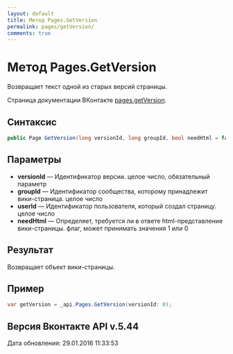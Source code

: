 ```yaml
---
layout: default
title: Метод Pages.GetVersion
permalink: pages/getVersion/
comments: true
---
```

# Метод Pages.GetVersion
Возвращает текст одной из старых версий страницы.

Страница документации ВКонтакте [pages.getVersion](https://vk.com/dev/pages.getVersion).

## Синтаксис
``` csharp
public Page GetVersion(long versionId, long groupId, bool needHtml = false, long? userId = null)
```

## Параметры
+ **versionId** — Идентификатор версии. целое число, обязательный параметр
+ **groupId** — Идентификатор сообщества, которому принадлежит вики-страница. целое число
+ **userId** — Идентификатор пользователя, который создал страницу. целое число
+ **needHtml** — Определяет, требуется ли в ответе html-представление вики-страницы. флаг, может принимать значения 1 или 0

## Результат
Возвращает объект вики-страницы.

## Пример
``` csharp
var getVersion = _api.Pages.GetVersion(versionId: 0);
```

## Версия Вконтакте API v.5.44
Дата обновления: 29.01.2016 11:33:53
